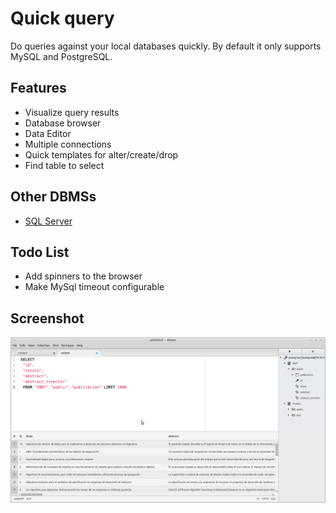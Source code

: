 # Quick query

Do queries against your local databases quickly. By default it only supports MySQL and PostgreSQL.

## Features
- Visualize query results
- Database browser
- Data Editor
- Multiple connections
- Quick templates for alter/create/drop
- Find table to select

## Other DBMSs
 - [SQL Server](https://atom.io/packages/quick-query-mssql)

## Todo List
- Add spinners to the browser
- Make MySql timeout configurable

## Screenshot
![](https://raw.githubusercontent.com/fabianfiorotto/quick-query/master/resources/screenshot.png)
